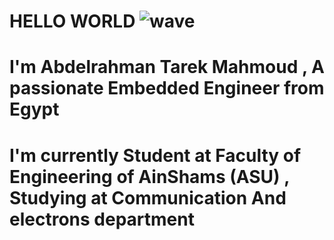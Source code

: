 # HELLO WORLD ![wave](https://user-images.githubusercontent.com/85140058/155940087-a00f607e-c1b1-4edc-84ed-2d2a6c61869d.gif)




# I'm Abdelrahman Tarek Mahmoud , A passionate Embedded Engineer from Egypt
# I'm currently Student at Faculty of Engineering of AinShams (ASU) , Studying at Communication And electrons department

